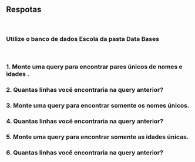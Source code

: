 ## Respotas
<br>

### Utilize o banco de dados Escola da pasta Data Bases
<br>

### 1. Monte uma query para encontrar pares únicos de nomes e idades .
### 2. Quantas linhas você encontraria na query anterior?
### 3. Monte uma query para encontrar somente os nomes únicos.
### 4. Quantas linhas você encontraria na query anterior?
### 5. Monte uma query para encontrar somente as idades únicas.
### 6. Quantas linhas você encontraria na query anterior?